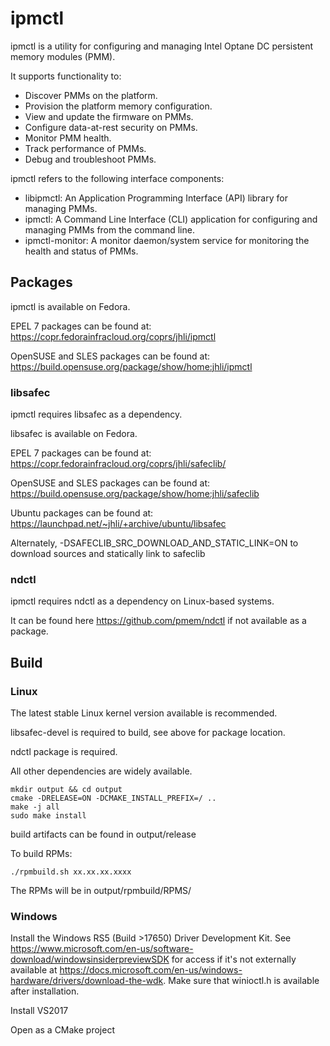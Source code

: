 # ipmctl

ipmctl is a utility for configuring and managing Intel Optane DC persistent memory modules (PMM).

It supports functionality to:
* Discover PMMs on the platform.
* Provision the platform memory configuration.
* View and update the firmware on PMMs.
* Configure data-at-rest security on PMMs.
* Monitor PMM health.
* Track performance of PMMs.
* Debug and troubleshoot PMMs.

ipmctl refers to the following interface components:

* libipmctl: An Application Programming Interface (API) library for managing PMMs.
* ipmctl: A Command Line Interface (CLI) application for configuring and managing PMMs from the command line.
* ipmctl-monitor: A monitor daemon/system service for monitoring the health and status of PMMs.

## Packages

ipmctl is available on Fedora.

EPEL 7 packages can be found at: https://copr.fedorainfracloud.org/coprs/jhli/ipmctl

OpenSUSE and SLES packages can be found at: https://build.opensuse.org/package/show/home:jhli/ipmctl

### libsafec


ipmctl requires libsafec as a dependency.


libsafec is available on Fedora.


EPEL 7 packages can be found at: https://copr.fedorainfracloud.org/coprs/jhli/safeclib/


OpenSUSE and SLES packages can be found at: https://build.opensuse.org/package/show/home:jhli/safeclib


Ubuntu packages can be found at: https://launchpad.net/~jhli/+archive/ubuntu/libsafec

Alternately, -DSAFECLIB_SRC_DOWNLOAD_AND_STATIC_LINK=ON to download sources and statically link to safeclib


### ndctl


ipmctl requires ndctl as a dependency on Linux-based systems.

It can be found here https://github.com/pmem/ndctl if not available as a package.


## Build

### Linux

The latest stable Linux kernel version available is recommended.

libsafec-devel is required to build, see above for package location.

ndctl package is required.

All other dependencies are widely available.

```
mkdir output && cd output
cmake -DRELEASE=ON -DCMAKE_INSTALL_PREFIX=/ ..
make -j all
sudo make install
```
build artifacts can be found in output/release

To build RPMs:

```
./rpmbuild.sh xx.xx.xx.xxxx
```

The RPMs will be in output/rpmbuild/RPMS/

### Windows

Install the Windows RS5 (Build >17650) Driver Development Kit. See https://www.microsoft.com/en-us/software-download/windowsinsiderpreviewSDK for access if it's not externally available at https://docs.microsoft.com/en-us/windows-hardware/drivers/download-the-wdk. Make sure that winioctl.h is available after installation.

Install VS2017

Open as a CMake project
